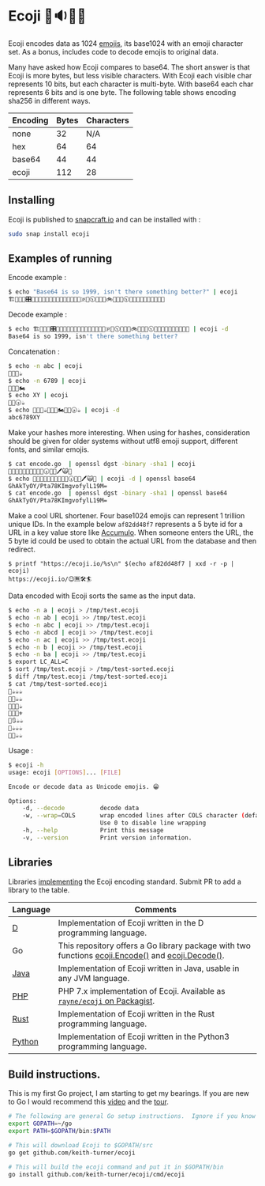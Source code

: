 # Ecoji 🏣🔉🦐🔼

Ecoji encodes data as 1024 [emojis][emoji], its base1024 with an emoji character set.  As a bonus, includes code to decode emojis to original data.  

Many have asked how Ecoji compares to base64.  The short answer is that Ecoji is more bytes, but less visible characters. With Ecoji each visible char represents 10 bits, but each character is multi-byte.  With base64 each char represents 6 bits and is one byte.  The following table shows encoding sha256 in different ways.

Encoding | Bytes | Characters 
---------|-------|-----------
none     | 32    | N/A
hex      | 64    | 64
base64   | 44    | 44
ecoji    | 112   | 28

## Installing

Ecoji is published to [snapcraft.io](https://snapcraft.io/ecoji) and can be installed with :

```bash
sudo snap install ecoji
```

## Examples of running

Encode example :

```bash
$ echo "Base64 is so 1999, isn't there something better?" | ecoji
🏗📩🎦🐇🎛📘🔯🚜💞😽🆖🐊🎱🥁🚄🌱💞😭💮🇵💢🕥🐭🔸🍉🚲🦑🐶💢🕥🔮🔺🍉📸🐮🌼👦🚟🥴📑
```

Decode example :

```bash
$ echo 🏗📩🎦🐇🎛📘🔯🚜💞😽🆖🐊🎱🥁🚄🌱💞😭💮🇵💢🕥🐭🔸🍉🚲🦑🐶💢🕥🔮🔺🍉📸🐮🌼👦🚟🥴📑 | ecoji -d
Base64 is so 1999, isn't there something better?
```

Concatenation :

```bash
$ echo -n abc | ecoji
👖📸🎈☕
$ echo -n 6789 | ecoji
🎥🤠📠🏍
$ echo XY | ecoji
🐲👡🕟☕
$ echo 👖📸🎈☕🎥🤠📠🏍🐲👡🕟☕ | ecoji -d
abc6789XY
```

Make your hashes more interesting. When using for hashes, consideration should be given for older systems without utf8 emoji support, different fonts, and similar emojis.

```bash
$ cat encode.go  | openssl dgst -binary -sha1 | ecoji
🌰🏐🏡🚟🔶🦅😡😺🚆🍑🕡🦞📍🖊🙀🦉
$ echo 🌰🏐🏡🚟🔶🦅😡😺🚆🍑🕡🦞📍🖊🙀🦉 | ecoji -d | openssl base64
GhAkTyOY/Pta78KImgvofylL19M=
$ cat encode.go  | openssl dgst -binary -sha1 | openssl base64
GhAkTyOY/Pta78KImgvofylL19M=
```

Make a cool URL shortener.  Four base1024 emojis can represent 1 trillion unique IDs.  In the example below `af82dd48f7` represents a 5 byte id for a URL in a key value store like [Accumulo](https://accumulo.apache.org).  When someone enters the URL, the 5 byte id could be used to obtain the actual URL from the database and then redirect.

```
$ printf "https://ecoji.io/%s\n" $(echo af82dd48f7 | xxd -r -p | ecoji)
https://ecoji.io/😉🈚🛠🏄
```

Data encoded with Ecoji sorts the same as the input data.

```bash
$ echo -n a | ecoji > /tmp/test.ecoji
$ echo -n ab | ecoji >> /tmp/test.ecoji
$ echo -n abc | ecoji >> /tmp/test.ecoji
$ echo -n abcd | ecoji >> /tmp/test.ecoji
$ echo -n ac | ecoji >> /tmp/test.ecoji
$ echo -n b | ecoji >> /tmp/test.ecoji
$ echo -n ba | ecoji >> /tmp/test.ecoji
$ export LC_ALL=C
$ sort /tmp/test.ecoji > /tmp/test-sorted.ecoji
$ diff /tmp/test.ecoji /tmp/test-sorted.ecoji
$ cat /tmp/test-sorted.ecoji
👕☕☕☕
👖📲☕☕
👖📸🎈☕
👖📸🎦⚜
👖🔃☕☕
👙☕☕☕
👚📢☕☕
```

Usage :

```bash
$ ecoji -h
usage: ecoji [OPTIONS]... [FILE]

Encode or decode data as Unicode emojis. 😁

Options:
    -d, --decode          decode data
    -w, --wrap=COLS       wrap encoded lines after COLS character (default 76).
                          Use 0 to disable line wrapping
    -h, --help            Print this message
    -v, --version         Print version information.
```

## Libraries

Libraries [implementing](docs/encoding.md) the Ecoji encoding standard. Submit PR to add a library to the table.

| Language | Comments
|----------|----------
| [D](https://github.com/ohdatboi/ecoji-d) | Implementation of Ecoji written in the D programming language.
| Go       | This repository offers a Go library package with two functions [ecoji.Encode()](encode.go) and [ecoji.Decode()](decode.go).
| [Java](https://github.com/netvl/ecoji-java) | Implementation of Ecoji written in Java, usable in any JVM language.
| [PHP](https://github.com/Rayne/ecoji-php) | PHP 7.x implementation of Ecoji. Available as [`rayne/ecoji` on Packagist](https://packagist.org/packages/rayne/ecoji).
| [Rust](https://github.com/netvl/ecoji.rs) | Implementation of Ecoji written in the Rust programming language.
| [Python](https://github.com/mecforlove/ecoji-py) | Implementation of Ecoji written in the Python3 programming language.

## Build instructions.

This is my first Go project, I am starting to get my bearings. If you are new
to Go I would recommend this [video] and the [tour].

```bash
# The following are general Go setup instructions.  Ignore if you know Go, I am new to it.
export GOPATH=~/go
export PATH=$GOPATH/bin:$PATH

# This will download Ecoji to $GOPATH/src
go get github.com/keith-turner/ecoji

# This will build the ecoji command and put it in $GOPATH/bin
go install github.com/keith-turner/ecoji/cmd/ecoji
```

[emoji]: https://unicode.org/emoji/
[video]: https://www.youtube.com/watch?v=XCsL89YtqCs
[tour]: https://tour.golang.org/welcome/1

